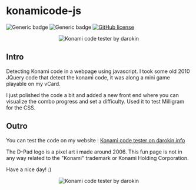 # konamicode-js

![Generic badge](https://img.shields.io/badge/Useless-100&#37;-cyan.svg)
![Generic badge](https://img.shields.io/badge/Build%20with-%20❤%20-red.svg)
[![GitHub license](https://img.shields.io/github/license/darokin/konamicode-js.svg)](https://github.com/darokin/konamicode-js/blob/main/LICENSE)

<p align="center">
<img src="http://darokin.info/github/imgs/konamicode-js_01.png" alt="Konami code tester by darokin"/>
</p>

## Intro
Detecting Konami code in a webpage using javascript.
I took some old 2010 JQuery code that detect the konami code, it was along a mini game playable on my vCard.

I just polished the code a bit and added a new front end where you can visualize the combo progress and set a difficulty.
Used it to test Milligram for the CSS.

## Outro
You can test the code on my website : [Konami code tester on darokin.info](http://darokin.info/github/konamicode-js/)

The D-Pad logo is a pixel art i made around 2006. This fun page is not in any way related to the "Konami" trademark or Konami Holding Corporation.

Have a nice day! :)

<p align="center">
<img src="http://darokin.info/github/imgs/konamicode-js_04.png" alt="Konami code tester by darokin"/>
</p>
